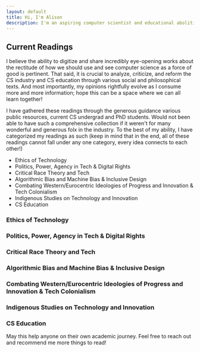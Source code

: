 ```yaml
---
layout: default
title: Hi, I'm Alison
description: I'm an aspiring computer scientist and educational abolitionist
---
```


## Current Readings

I believe the ability to digitize and share incredibly eye-opening works about the rectitude of how we should use and see computer science as a force of good is pertinent. That said, it is crucial to analyze, criticize, and reform the CS industry and CS education through various social and philosophical texts. And most importantly, my opinions rightfully evolve as I consume more and more information; hope this can be a space where we can all learn together!

I have gathered these readings through the generous guidance various public resources, current CS undergrad and PhD students. Would not been able to have such a comprehensive collection if it weren't for many wonderful and generous folx in the industry. To the best of my ability, I have categorized my readings as such (keep in mind that in the end, all of these readings cannot fall under any one category, every idea connects to each other!)

* Ethics of Technology
* Politics, Power, Agency in Tech & Digital Rights
* Critical Race Theory and Tech
* Algorithmic Bias and Machine Bias & Inclusive Design
* Combating Western/Eurocentric Ideologies of Progress and Innovation & Tech Colonialism
* Indigenous Studies on Technology and Innovation
* CS Education

### Ethics of Technology


### Politics, Power, Agency in Tech & Digital Rights

### Critical Race Theory and Tech

### Algorithmic Bias and Machine Bias & Inclusive Design

### Combating Western/Eurocentric Ideologies of Progress and Innovation & Tech Colonialism

### Indigenous Studies on Technology and Innovation

### CS Education








May this help anyone on their own academic journey. Feel free to reach out and recommend me more things to read!
